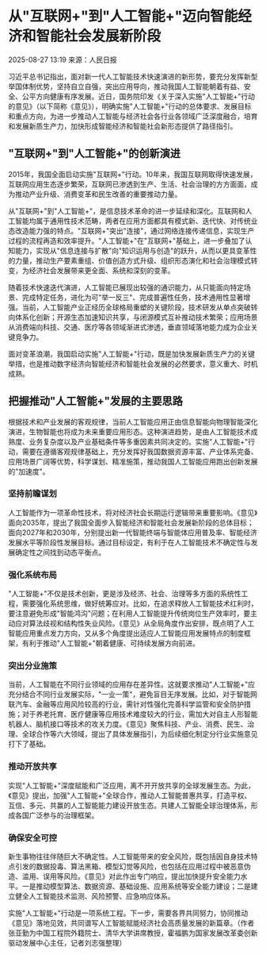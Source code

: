 # 从"互联网+"到"人工智能+"迈向智能经济和智能社会发展新阶段

2025-08-27 13:19 来源：人民日报

习近平总书记指出，面对新一代人工智能技术快速演进的新形势，要充分发挥新型举国体制优势，坚持自立自强，突出应用导向，推动我国人工智能朝着有益、安全、公平方向健康有序发展。近日，国务院印发《关于深入实施"人工智能+"行动的意见》（以下简称《意见》），明确实施"人工智能+"行动的总体要求、发展目标和重点方向，为进一步推动人工智能与经济社会各行业各领域广泛深度融合，培育和发展新质生产力，加快形成智能经济和智能社会新形态提供了路径指引。

## "互联网+"到"人工智能+"的创新演进

2015年，我国全面启动实施"互联网+"行动。10年来，我国互联网取得快速发展，互联网应用生态逐步繁荣，互联网已渗透到生产、生活、社会治理的方方面面，成为推动产业升级、消费变革和民生改善的重要推动力量。

从"互联网+"到"人工智能+"，是信息技术革命的进一步延续和深化。互联网和人工智能均属于通用性技术范畴，两者在应用方面都具有模式新、迭代快、对传统业态改造能力强的特点。"互联网+"突出"连接"，通过网络连接传递信息，实现生产过程的流程再造和效率提升。"人工智能+"在"互联网+"基础上，进一步叠加了认知能力，实现从"信息连接与扩散"向"知识运用与创造"的跃升，从而以更具变革性的力量，推动生产要素重组、价值创造方式升级、组织形态演化和社会治理模式转变，为经济社会发展带来更全面、系统和深刻的变革。

随着技术快速迭代演进，人工智能已展现出较强的通识能力，从只能面向特定场景、完成特定任务，进化为可"举一反三"、完成普遍性任务，技术通用性显著增强。当前，人工智能产业正经历全球格局重塑的关键阶段，技术研发从单点突破转向体系化创新；开源生态加速知识共享，与闭源模式互补推动技术繁荣；应用场景从消费端向科技、交通、医疗等各领域渐进式渗透，垂直领域落地能力成为企业关键竞争力。

面对变革浪潮，我国启动实施"人工智能+"行动，既是加快发展新质生产力的关键举措，也是推动数字经济向智能经济和智能社会发展的必然要求，意义重大、时机成熟。

## 把握推动"人工智能+"发展的主要思路

根据技术和产业发展的客观规律，当前人工智能应用正由信息智能向物理智能深化演进，生物智能也将成为未来重要应用形态。这种演进趋势，是由人工智能技术成熟度、业务复杂度以及产业基础条件等多重因素共同决定的。实施"人工智能+"行动，需要在遵循客观规律基础上，充分发挥好我国数据资源丰富、产业体系完备、应用场景广阔等优势，科学谋划、精准施策，推动我国人工智能应用跑出创新发展的"加速度"。

### 坚持前瞻谋划

人工智能作为一项革命性技术，将对经济社会长期运行逻辑带来重要影响。《意见》面向2035年，提出了我国全面步入智能经济和智能社会发展新阶段的总体目标；面向2027年和2030年，分别提出新一代智能终端与智能体应用普及率、智能经济发展水平等阶段性发展目标。通过目标设定，有利于在人工智能技术不确定性与发展确定性之间找到动态平衡点。

### 强化系统布局

"人工智能+"不仅是技术创新，更是涉及经济、社会、治理等多方面的系统性工程，需要强化系统思维，做好统筹应对。比如，在追求释放人工智能技术红利时，要注意避免形成"智能鸿沟"问题；在利用人工智能提升传统岗位生产效率时，要主动应对算法歧视和结构性失业风险。《意见》从全局角度作出安排，既点明了人工智能应用重点发力方向，又从多个角度提出适应人工智能应用发展特点的制度框架，有利于推动"人工智能+"朝着健康、可持续发展方向前进。

### 突出分业施策

当前，人工智能在不同行业领域的应用存在差异性。这就要求推动"人工智能+"应充分结合不同行业发展实际，"一业一策"，避免盲目无序发展。比如，对于智能网联汽车、金融等应用风险较高的行业，需针对性强化完善科学监管和安全防护措施；对于养老托育、医疗健康等应用技术难度较大的行业，需加大对自主人形智能机器人、脑机接口等技术的攻关力度。《意见》聚焦科技、产业、消费、民生、治理、全球合作等六大领域，提出了具体发展指引，为后续细化制定分行业实施意见打下了基础。

### 推动开放共享

实现"人工智能+"深度赋能和广泛应用，离不开开放共享的全球发展生态。为此，《意见》提出，加强"人工智能+"全球合作，推动人工智能普惠共享，打造平权、互信、多元、共赢的人工智能能力建设开放生态。共建人工智能全球治理体系，形成各国广泛参与的治理框架。

### 确保安全可控

新生事物往往伴随巨大不确定性。人工智能带来的安全风险，既包括因自身技术特点引发的数据投毒、算法黑箱、模型幻觉等风险，也包括在应用过程中被恶意伪造、滥用、误用等风险。《意见》对此作出专门响应，提出加快提升安全能力水平。一是推动模型算法、数据资源、基础设施、应用系统等安全能力建设；二是建立健全人工智能技术监测、风险预警、应急响应体系。

实施"人工智能+"行动是一项系统工程。下一步，需要各界共同努力，协同推动《意见》落地见效，共同谱写人工智能赋能经济社会高质量发展的新篇章。（作者张亚勤为中国工程院外籍院士、清华大学讲席教授，霍福鹏为国家发展改革委创新驱动发展中心主任，记者刘志强整理）